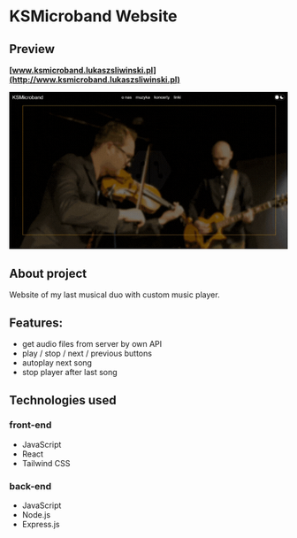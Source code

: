 # KSMicroband Website

## Preview

**[www.ksmicroband.lukaszsliwinski.pl](http://www.ksmicroband.lukaszsliwinski.pl)**

![Website Preview](./preview.gif)

## About project

Website of my last musical duo with custom music player.

## Features:

- get audio files from server by own API
- play / stop / next / previous buttons
- autoplay next song
- stop player after last song

## Technologies used

### front-end
- JavaScript
- React
- Tailwind CSS

### back-end
- JavaScript
- Node.js
- Express.js
